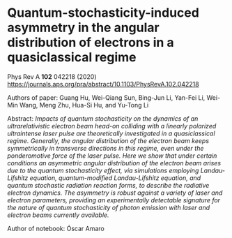 # Quantum-stochasticity-induced asymmetry in the angular distribution of electrons in a quasiclassical regime



Phys Rev A __102__ 042218 (2020) https://journals.aps.org/pra/abstract/10.1103/PhysRevA.102.042218

Authors of paper: Guang Hu, Wei-Qiang Sun, Bing-Jun Li, Yan-Fei Li, Wei-Min Wang, Meng Zhu, Hua-Si Hu, and Yu-Tong Li

Abstract: 
_Impacts of quantum stochasticity on the dynamics of an ultrarelativistic electron beam head-on colliding with a linearly polarized ultraintense laser pulse are theoretically investigated in a quasiclassical regime. Generally, the angular distribution of the electron beam keeps symmetrically in transverse directions in this regime, even under the ponderomotive force of the laser pulse. Here we show that under certain conditions an asymmetric angular distribution of the electron beam arises due to the quantum stochasticity effect, via simulations employing Landau-Lifshitz equation, quantum-modified Landau-Lifshitz equation, and quantum stochastic radiation reaction forms, to describe the radiative electron dynamics. The asymmetry is robust against a variety of laser and electron parameters, providing an experimentally detectable signature for the nature of quantum stochasticity of photon emission with laser and electron beams currently available._


Author of notebook: Óscar Amaro
